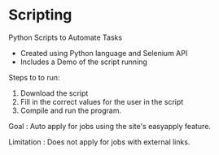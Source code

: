 # Scripting
Python Scripts to Automate Tasks
- Created using Python language and Selenium API
- Includes a Demo of the script running

Steps to to run:

1) Download the script
2) Fill in the correct values for the user in the script
3) Compile and run the program.

Goal : Auto apply for jobs using the site's easyapply feature.

Limitation : Does not apply for jobs with external links.
